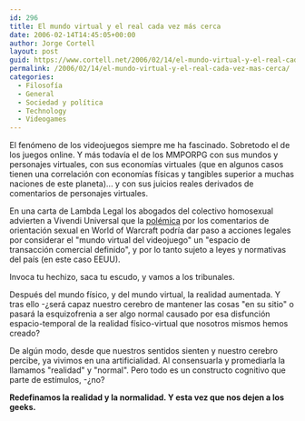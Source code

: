 ```yaml
---
id: 296
title: El mundo virtual y el real cada vez más cerca
date: 2006-02-14T14:45:05+00:00
author: Jorge Cortell
layout: post
guid: https://www.cortell.net/2006/02/14/el-mundo-virtual-y-el-real-cada-vez-mas-cerca/
permalink: /2006/02/14/el-mundo-virtual-y-el-real-cada-vez-mas-cerca/
categories:
  - Filosofí­a
  - General
  - Sociedad y polí­tica
  - Technology
  - Videogames
---
```

El fenómeno de los videojuegos siempre me ha fascinado. Sobretodo el de los juegos online. Y más todaví­a el de los MMPORPG con sus mundos y personajes virtuales, con sus economí­as virtuales (que en algunos casos tienen una correlación con economí­as fí­sicas y tangibles superior a muchas naciones de este planeta)... y con sus juicios reales derivados de comentarios de personajes virtuales.

En una carta de Lambda Legal los abogados del colectivo homosexual advierten a Vivendi Universal que la [polémica](https://www.kotaku.com/gaming/breaking/wow-blizzard-gets-gay-rights-warning-153075.php) por los comentarios de orientación sexual en World of Warcraft podrí­a dar paso a acciones legales por considerar el "mundo virtual del videojuego" un "espacio de transacción comercial definido", y por lo tanto sujeto a leyes y normativas del paí­s (en este caso EEUU).

Invoca tu hechizo, saca tu escudo, y vamos a los tribunales.

Después del mundo fí­sico, y del mundo virtual, la realidad aumentada. Y tras ello -¿será capaz nuestro cerebro de mantener las cosas "en su sitio" o pasará la esquizofrenia a ser algo normal causado por esa disfunción espacio-temporal de la realidad fí­sico-virtual que nosotros mismos hemos creado?

De algún modo, desde que nuestros sentidos sienten y nuestro cerebro percibe, ya vivimos en una artificialidad. Al consensuarla y promediarla la llamamos "realidad" y "normal". Pero todo es un constructo cognitivo que parte de estí­mulos, -¿no?

**Redefinamos la realidad y la normalidad. Y esta vez que nos dejen a los geeks.**